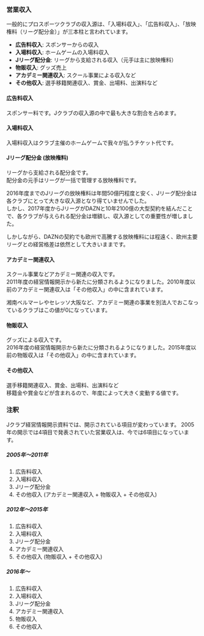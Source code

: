 ### 営業収入

一般的にプロスポーツクラブの収入源は、「入場料収入」、「広告料収入」、「放映権料（リーグ配分金）」が三本柱と言われています。

- **広告料収入**: スポンサーからの収入
- **入場料収入**: ホームゲームの入場料収入
- **Jリーグ配分金**: リーグから支給される収入（元手は主に放映権料）
- **物販収入**: グッズ売上
- **アカデミー関連収入**: スクール事業による収入など
- **その他収入**: 選手移籍関連収入、賞金、出場料、出演料など

#### 広告料収入

スポンサー料です。Jクラブの収入源の中で最も大きな割合を占めます。

#### 入場料収入

入場料収入はクラブ主催のホームゲームで我々が払うチケット代です。

#### Jリーグ配分金 (放映権料)

リーグから支給される配分金です。  
配分金の元手はリーグが一括で管理する放映権料です。  

2016年度までのJリーグの放映権料は年間50億円程度と安く、Jリーグ配分金は各クラブにとって大きな収入源となり得ていませんでした。  
しかし、2017年度からJリーグがDAZNと10年2100億の大型契約を結んだことで、各クラブが与えられる配分金は増額し、収入源としての重要性が増しました。

しかしながら、DAZNの契約でも欧州で高騰する放映権料には程遠く、欧州主要リーグとの経営格差は依然として大きいままです。

#### アカデミー関連収入

スクール事業などアカデミー関連の収入です。  
2011年度の経営情報開示から新たに分類されるようになりました。2010年度以前のアカデミー関連収入は「その他収入」の中に含まれています。

湘南ベルマーレやセレッソ大阪など、アカデミー関連の事業を別法人でおこなっているクラブはこの値が0になっています。

#### 物販収入

グッズによる収入です。   
2016年度の経営情報開示から新たに分類されるようになりました。2015年度以前の物販収入は「その他収入」の中に含まれています。

#### その他収入

選手移籍関連収入、賞金、出場料、出演料など  
移籍金や賞金などが含まれるので、年度によって大きく変動する値です。

### 注釈

Jクラブ経営情報開示資料では、開示されている項目が変わっています。
2005年の開示では4項目で発表されていた営業収入は、今では6項目になっています。

##### 2005年〜2011年

1. 広告料収入
2. 入場料収入
3. Jリーグ配分金
4. その他収入 (アカデミー関連収入 + 物販収入 + その他収入)

##### 2012年〜2015年

1. 広告料収入
2. 入場料収入
3. Jリーグ配分金
4. アカデミー関連収入
5. その他収入 (物販収入 + その他収入)

##### 2016年〜

1. 広告料収入
2. 入場料収入
3. Jリーグ配分金
4. アカデミー関連収入
5. 物販収入
6. その他収入